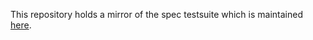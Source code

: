 This repository holds a mirror of the spec testsuite which is maintained
[here](https://github.com/WebAssembly/spec/tree/master/interpreter/test).
